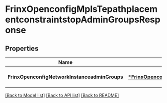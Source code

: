 # FrinxOpenconfigMplsTepathplacementconstraintstopAdminGroupsResponse

## Properties
Name | Type | Description | Notes
------------ | ------------- | ------------- | -------------
**FrinxOpenconfigNetworkInstanceadminGroups** | [***FrinxOpenconfigMplsTepathplacementconstraintstopAdminGroups**](frinx.openconfig.mpls.tepathplacementconstraintstop.AdminGroups.md) |  | [optional] [default to null]

[[Back to Model list]](../README.md#documentation-for-models) [[Back to API list]](../README.md#documentation-for-api-endpoints) [[Back to README]](../README.md)


